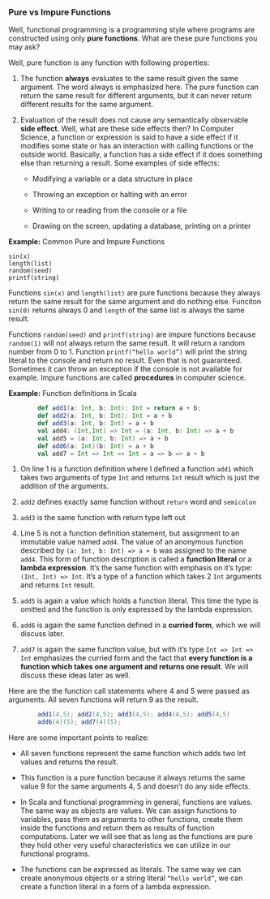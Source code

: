 ### Pure vs Impure Functions

Well, functional programming is a programming style where programs are constructed using only **pure functions**. What are these pure functions you may ask?

Well, pure function is any function with following properties:

1. The function **always** evaluates to the same result given the same argument. The word always is emphasized here. The pure function can return the same result for different arguments, but it can never return different results for the same argument.

2. Evaluation of the result does not cause any semantically observable **side effect**. Well, what are these side effects then? In Computer Science, a function or expression is said to have a side effect if it modifies some state or has an interaction with calling functions or the outside world. Basically, a function has a side effect if it does something else than returning a result. Some examples of side effects:

    -   Modifying a variable or a data structure in place

    -   Throwing an exception or halting with an error

    -   Writing to or reading from the console or a file

    -   Drawing on the screen, updating a database, printing on a
        printer

**Example:** Common Pure and Impure Functions

```
sin(x)
length(list)
random(seed)
printf(string)
```

Functions `sin(x)` and `length(list)` are pure functions because they always return the same result for the same argument and do nothing else. Funciton `sin(0)` returns always 0 and `length` of the same list is always the same result.

Functions `random(seed)` and `printf(string)` are impure functions because `random(1)` will not always return the same result. It will return a random number from 0 to 1. Function `printf(“hello world”)` will print the string literal to the console and return no result. Even that is not guaranteed. Sometimes it can throw an exception if the console is not available for example. Impure functions are called **procedures** in computer science.

**Example:** Function definitions in Scala

```scala
        def add1(a: Int, b: Int): Int = return a + b;
        def add2(a: Int, b: Int): Int = a + b
        def add3(a: Int, b: Int) = a + b
        val add4: (Int,Int) => Int = (a: Int, b: Int) => a + b
        val add5 = (a: Int, b: Int) => a + b
        def add6(a: Int)(b: Int) = a + b
        val add7 = Int => Int => Int = a => b => a + b
```

1. On line 1 is a function definition where I defined a function `add1` which takes two arguments of type `Int` and returns `Int` result which is just the addition of the arguments.

2. `add2` defines exactly same function without `return` word and `semicolon`

3. `add3` is the same function with return type left out

4. Line 5 is not a function definition statement, but assignment to an immutable value named `add4`. The value of an anonymous function described by `(a: Int, b: Int) => a + b` was assigned to the name `add4`. This form of function description is called a **function literal** or a **lambda expression**. It’s the same function with emphasis on it’s type: `(Int, Int) => Int`. It’s a type of a function which takes 2 `Int` arguments and returns `Int` result.

5. `add5` is again a value which holds a function literal. This time the type is omitted and the function is only expressed by the lambda expression.

6. `add6` is again the same function defined in a **curried form**, which we will discuss later.

7. `add7` is again the same function value, but with it’s type `Int => Int => Int` emphasizes the curried form and the fact that **every function is a function which takes one argument and returns one result**. We will discuss these ideas later as well.

Here are the the function call statements where 4 and 5 were passed as arguments. All seven functions will return 9 as the result.

```scala
        add1(4,5); add2(4,5); add3(4,5); add4(4,5); add5(4,5)
        add6(4)(5); add7(4)(5);
```

Here are some important points to realize:

-   All seven functions represent the same function which adds two Int values and returns the result.

-   This function is a pure function because it always returns the same value 9 for the same arguments 4, 5 and doesn’t do any side effects.

-   In Scala and functional programming in general, functions are values. The same way as objects are values. We can assign functions to variables, pass them as arguments to other functions, create them inside the functions and return them as results of function computations. Later we will see that as long as the functions are pure they hold other very useful characteristics we can utilize in our functional programs.

-   The functions can be expressed as literals. The same way we can create anonymous objects or a string literal `“hello world”`, we can create a function literal in a form of a lambda expression.
